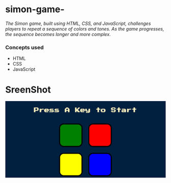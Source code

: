 # simon-game-
*The Simon game, built using HTML, CSS, and JavaScript, challenges players to
repeat a sequence of colors and tones. As the game progresses,
the sequence becomes longer and more complex.*
### Concepts used
  * HTML
  * CSS
  * JavaScript

# SreenShot
![index](/images/index.png)
